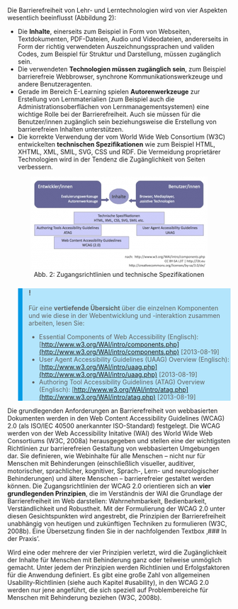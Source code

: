 <!-- filename: 05_Grundlegende_Anforderungen_-_Zugangsrichtlinien.md -->
<!-- title: Grundlegende Anforderungen – Zugangsrichtlinien -->

Die Barrierefreiheit von Lehr- und Lerntechnologien wird von vier Aspekten wesentlich beeinflusst (Abbildung 2):

- Die **Inhalte**, einerseits zum Beispiel in Form von Webseiten, Textdokumenten, PDF-Dateien, Audio und Videodateien, andererseits in Form der richtig verwendeten Auszeichnungssprachen und validen Codes, zum Beispiel für Struktur und Darstellung, müssen zugänglich sein.
- Die verwendeten **Technologien müssen zugänglich sein**, zum Beispiel barrierefreie Webbrowser, synchrone Kommunikationswerkzeuge und andere Benutzeragenten.
- Gerade im Bereich E-Learning spielen **Autorenwerkzeuge** zur Erstellung von Lernmaterialien (zum Beispiel auch die Administrationsoberflächen von Lernmanagementsystemen) eine wichtige Rolle bei der Barrierefreiheit. Auch sie müssen für die Benutzer/innen zugänglich sein beziehungsweise die Erstellung von barrierefreien Inhalten unterstützen.
- Die korrekte Verwendung der vom World Wide Web Consortium (W3C) entwickelten **technischen Spezifikationen** wie zum Beispiel HTML, XHTML, XML, SMIL, SVG, CSS und RDF. Die Vermeidung proprietärer Technologien wird in der Tendenz die Zugänglichkeit von Seiten verbessern.

<center><figure>
  <img src="img/2_Zugangsrichtlinien_und_technische_Spezifikationen.jpg" alt="Abb. 2: Zugangsrichtlinien und technische Spezifikationen">
  <figcaption>Abb. 2: Zugangsrichtlinien und technische Spezifikationen</figcaption>
</figure></center>


<blockquote style="background: #B3E5FC; border-left: 10px solid #039BE5">

### !

Für eine **vertiefende Übersicht** über die einzelnen Komponenten und wie diese in der Webentwicklung und -interaktion zusammen arbeiten, lesen Sie:

- Essential Components of Web Accessibility (Englisch): [http://www.w3.org/WAI/intro/components.php](http://www.w3.org/WAI/intro/components.php) \[2013-08-19]
- User Agent Accessibility Guidelines (UAAG) Overview (Englisch): [http://www.w3.org/WAI/intro/uaag.php](http://www.w3.org/WAI/intro/uaag.php) \[2013-08-19]
- Authoring Tool Accessibility Guidelines (ATAG) Overview (Englisch): [http://www.w3.org/WAI/intro/atag.php](http://www.w3.org/WAI/intro/atag.php) \[2013-08-19]

</blockquote>

Die grundlegenden Anforderungen an Barrierefreiheit von webbasierten Dokumenten werden in den Web Content Accessibility Guidelines (WCAG) 2.0 (als ISO/IEC 40500 anerkannter ISO-Standard) festgelegt. Die WCAG werden von der Web Accessibility Initative (WAI) des World Wide Web Consortiums (W3C, 2008a) herausgegeben und stellen eine der wichtigsten Richtlinien zur barrierefreien Gestaltung von webbasierten Umgebungen dar. Sie definieren, wie Webinhalte für alle Menschen – nicht nur für Menschen mit Behinderungen (einschließlich visueller, auditiver, motorischer, sprachlicher, kognitiver, Sprach-, Lern- und neurologischer Behinderungen) und ältere Menschen – barrierefreier gestaltet werden können. Die Zugangsrichtlinien der WCAG 2.0 orientieren sich an **vier grundlegenden Prinzipien**, die im Verständnis der WAI die Grundlage der Barrierefreiheit im Web darstellen: Wahrnehmbarkeit, Bedienbarkeit, Verständlichkeit und Robustheit. Mit der Formulierung der WCAG 2.0 unter diesen Gesichtspunkten wird angestrebt, die Prinzipien der Barrierefreiheit unabhängig von heutigen und zukünftigen Techniken zu formulieren (W3C, 2008b). Eine Übersetzung finden Sie in der nachfolgenden Textbox ‚### In der Praxis’.

Wird eine oder mehrere der vier Prinzipien verletzt, wird die Zugänglichkeit der Inhalte für Menschen mit Behinderung ganz oder teilweise unmöglich gemacht. Unter jedem der Prinzipien werden Richtlinien und Erfolgsfaktoren für die Anwendung definiert. Es gibt eine große Zahl von allgemeinen Usability-Richtlinien (siehe auch Kapitel #usability), in den WCAG 2.0 werden nur jene angeführt, die sich speziell auf Problembereiche für Menschen mit Behinderung beziehen (W3C, 2008b).

